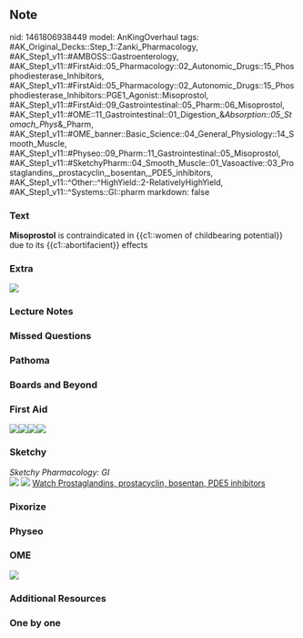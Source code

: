 ## Note
nid: 1461806938449
model: AnKingOverhaul
tags: #AK_Original_Decks::Step_1::Zanki_Pharmacology, #AK_Step1_v11::#AMBOSS::Gastroenterology, #AK_Step1_v11::#FirstAid::05_Pharmacology::02_Autonomic_Drugs::15_Phosphodiesterase_Inhibitors, #AK_Step1_v11::#FirstAid::05_Pharmacology::02_Autonomic_Drugs::15_Phosphodiesterase_Inhibitors::PGE1_Agonist::Misoprostol, #AK_Step1_v11::#FirstAid::09_Gastrointestinal::05_Pharm::06_Misoprostol, #AK_Step1_v11::#OME::11_Gastrointestinal::01_Digestion_&_Absorption::05_Stomach_Phys_&_Pharm, #AK_Step1_v11::#OME_banner::Basic_Science::04_General_Physiology::14_Smooth_Muscle, #AK_Step1_v11::#Physeo::09_Pharm::11_Gastrointestinal::05_Misoprostol, #AK_Step1_v11::#SketchyPharm::04_Smooth_Muscle::01_Vasoactive::03_Prostaglandins,_prostacyclin,_bosentan,_PDE5_inhibitors, #AK_Step1_v11::^Other::^HighYield::2-RelativelyHighYield, #AK_Step1_v11::^Systems::GI::pharm
markdown: false

### Text
<div>
  <b>Misoprostol</b> is contraindicated in {{c1::women of
  childbearing potential}} due to its {{c1::abortifacient}} effects
</div>

### Extra
<img src="paste-393165601243567.jpg">

### Lecture Notes


### Missed Questions


### Pathoma


### Boards and Beyond


### First Aid
<img src="paste-232344845811715.jpg"><img src=
"paste-123110942572547%20(1).jpg"><img src=
"paste-227044856168451.jpg"><img src="paste-228818677661699.jpg">

### Sketchy
<div>
  <i>Sketchy Pharmacology: GI</i>
</div><img src="paste-76897094467587.jpg"> <img src=
"paste-b8551e52c2cde37328ada2f35d4b252b6f8812c2.png"> <a href=
"https://dashboard.sketchy.com/study/medical/courses/medical-pharmacology/units/medical-pharmacology-smooth-muscle/videos/medical-pharmacology-smooth-muscle-vasoactive-prostaglandins-prostacyclin-bosentan-pde5-inhibitors?utm_source=anki&utm_medium=partnership&utm_campaign=february_update&utm_content=medical">
Watch Prostaglandins, prostacyclin, bosentan, PDE5 inhibitors</a>

### Pixorize


### Physeo


### OME
<div class="ome-widget">
  <a href=
  "https://onlinemeded.org/spa/general-physiology/smooth-muscle/acquire?ref=anki">
  <img src="_OME_AnkiFlashcards_Lesson_1.png"></a>
</div>

### Additional Resources


### One by one

